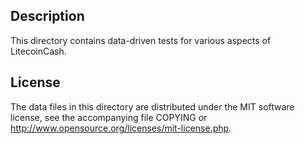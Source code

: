 Description
------------

This directory contains data-driven tests for various aspects of LitecoinCash.

License
--------

The data files in this directory are distributed under the MIT software
license, see the accompanying file COPYING or
http://www.opensource.org/licenses/mit-license.php.


